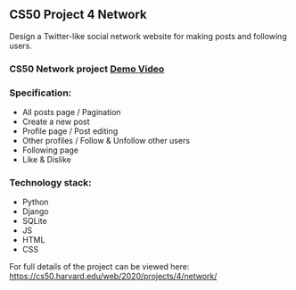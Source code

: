 ## CS50 Project 4 Network

Design a Twitter-like social network website for making posts and following users. 

### CS50 Network project [Demo Video](https://youtu.be/v7fKIZTdXX8)

### Specification:

* All posts page / Pagination
* Create a new post 
* Profile page / Post editing
* Other profiles / Follow & Unfollow other users
* Following page
* Like & Dislike

### Technology stack:

* Python
* Django
* SQLite
* JS
* HTML
* CSS

For full details of the project can be viewed here: https://cs50.harvard.edu/web/2020/projects/4/network/
